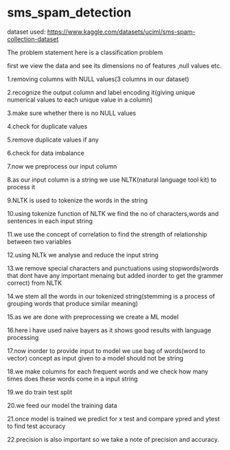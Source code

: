 # sms_spam_detection
dataset used: https://www.kaggle.com/datasets/uciml/sms-spam-collection-dataset

The problem statement here is a classification problem

first we view the data and see its dimensions no of features ,null values etc.

1.removing columns with NULL values(3 columns in our dataset)

2.recognize the output column and label encoding it(giving unique numerical values to each unique value in a column)

3.make sure whether there is no NULL values

4.check for duplicate values

5.remove duplicate values if any

6.check for data imbalance

7.now we preprocess our input column

8.as our input column is a string we use NLTK(natural language tool kit) to process it

9.NLTK is used to tokenize the words in the string

10.using tokenize function of NLTK we find the no of characters,words and sentences in each input string

11.we use the concept of correlation to find the strength of relationship between two variables

12.using NLTk we analyse and reduce the input string

13.we remove special characters and punctuations using stopwords(words that dont have any important menaing but added inorder to get the grammer correct) from NLTK

14.we stem all the words in our tokenized string(stemming is a process of grouping words that produce similar meaning)

15.as we are done with preprocessing we create a ML model

16.here i have used naive bayers as it shows good results with language processing

17.now inorder to provide input to model we use bag of words(word to vector) concept as input given to a model should not be string

18.we make columns for each frequent words and we check how many times does these words come in a input string

19.we do train test split

20.we feed our model the training data

21.once model is trained we predict for x test and compare ypred and ytest to find test accuracy

22.precision is also important so we take a note of precision and accuracy.
